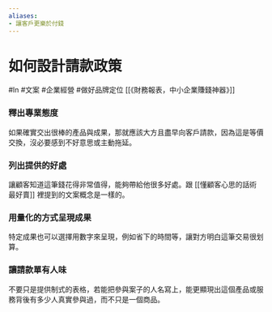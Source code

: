 ```yaml
---
aliases:
- 讓客戶更樂於付錢
---
```

# 如何設計請款政策
#ln #文案 #企業經營 #做好品牌定位
[[《財務報表，中小企業賺錢神器》]]
### 釋出專業態度
如果確實交出很棒的產品與成果，那就應該大方且盡早向客戶請款，因為這是等價交換，沒必要感到不好意思或主動拖延。
### 列出提供的好處
讓顧客知道這筆錢花得非常值得，能夠帶給他很多好處。跟 [[懂顧客心思的話術最好賣]] 裡提到的文案概念是一樣的。
### 用量化的方式呈現成果
特定成果也可以選擇用數字來呈現，例如省下的時間等，讓對方明白這筆交易很划算。
### 讓請款單有人味
不要只是提供制式的表格，若能把參與案子的人名寫上，能更顯現出這個產品或服務背後有多少人真實參與過，而不只是一個商品。
